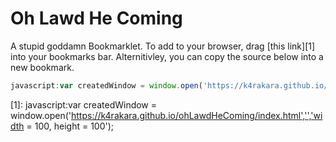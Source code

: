 # Oh Lawd He Coming

A stupid goddamn Bookmarklet.
To add to your browser, drag [this link][1] into your bookmarks bar.
Alternitivley, you can copy the source below into a new bookmark.

```JavaScript
javascript:var createdWindow = window.open('https://k4rakara.github.io/ohLawdHeComing/index.html','','width = 100, height = 100');
```

[1]: javascript:var createdWindow = window.open('https://k4rakara.github.io/ohLawdHeComing/index.html','','width = 100, height = 100');
